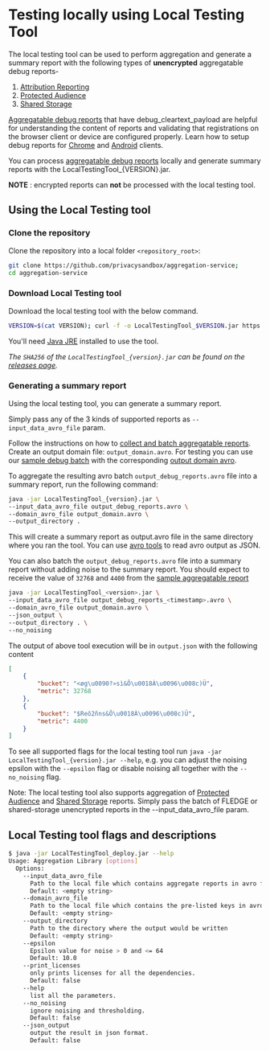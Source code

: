# Testing locally using Local Testing Tool

The local testing tool can be used to perform aggregation and generate a summary report with the
following types of **unencrypted** aggregatable debug reports-

1. [Attribution Reporting](https://github.com/WICG/conversion-measurement-api/blob/main/AGGREGATE.md#aggregatable-reports)
2. [Protected Audience](https://github.com/patcg-individual-drafts/private-aggregation-api#reports)
3. [Shared Storage](https://github.com/patcg-individual-drafts/private-aggregation-api#reports)

[Aggregatable debug reports](https://github.com/WICG/conversion-measurement-api/blob/main/AGGREGATE.md#aggregatable-reports)
that have debug_cleartext_payload are helpful for understanding the content of reports and
validating that registrations on the browser client or device are configured properly. Learn how to
setup debug reports for
[Chrome](https://developer.chrome.com/docs/privacy-sandbox/attribution-reporting-debugging) and
[Android](https://developer.android.com/design-for-safety/privacy-sandbox/attribution#attribution-success)
clients.

You can process
[aggregatable debug reports](https://github.com/WICG/conversion-measurement-api/blob/main/AGGREGATE.md#aggregatable-reports)
locally and generate summary reports with the LocalTestingTool\_{VERSION}.jar.

**NOTE** : encrypted reports can **not** be processed with the local testing tool.

## Using the Local Testing tool

### Clone the repository

Clone the repository into a local folder `<repository_root>`:

```sh
git clone https://github.com/privacysandbox/aggregation-service;
cd aggregation-service
```

### Download Local Testing tool

Download the local testing tool with the below command.

```sh
VERSION=$(cat VERSION); curl -f -o LocalTestingTool_$VERSION.jar https://storage.googleapis.com/aggregation-service-published-artifacts/aggregation-service/$VERSION/LocalTestingTool_$VERSION.jar
```

You'll need [Java JRE](https://adoptium.net/) installed to use the tool.

<!-- prettier-ignore-start -->
_The `SHA256` of the `LocalTestingTool_{version}.jar` can be found on the
[releases page](https://github.com/privacysandbox/aggregation-service/releases)._
<!-- prettier-ignore-end -->

### Generating a summary report

Using the local testing tool, you can generate a summary report.

Simply pass any of the 3 kinds of supported reports as `--input_data_avro_file` param.

Follow the instructions on how to
[collect and batch aggregatable reports](/docs/collecting.md#collecting-and-batching-aggregatable-reports).
Create an output domain file: `output_domain.avro`. For testing you can use our
[sample debug batch](/sampledata/output_debug_reports.avro) with the corresponding
[output domain avro](/sampledata/output_domain.avro).

To aggregate the resulting avro batch `output_debug_reports.avro` file into a summary report, run
the following command:

```sh
java -jar LocalTestingTool_{version}.jar \
--input_data_avro_file output_debug_reports.avro \
--domain_avro_file output_domain.avro \
--output_directory .
```

This will create a summary report as output.avro file in the same directory where you ran the tool.
You can use [avro tools](https://mvnrepository.com/artifact/org.apache.avro/avro-tools) to read avro
output as JSON.

You can also batch the `output_debug_reports.avro` file into a summary report without adding noise
to the summary report. You should expect to receive the value of `32768` and `4400` from the
[sample aggregatable report](collecting.md#aggregatable-report-sample)

```sh
java -jar LocalTestingTool_<version>.jar \
--input_data_avro_file output_debug_reports_<timestamp>.avro \
--domain_avro_file output_domain.avro \
--json_output \
--output_directory . \
--no_noising
```

The output of above tool execution will be in `output.json` with the following content

```json
[
    {
        "bucket": "<øg\u0090?»sì&Õ\u0018À\u0096\u008c)Ü",
        "metric": 32768
    },
    {
        "bucket": "$Reô2ñns&Õ\u0018À\u0096\u008c)Ü",
        "metric": 4400
    }
]
```

To see all supported flags for the local testing tool run
`java -jar LocalTestingTool_{version}.jar --help`, e.g. you can adjust the noising epsilon with the
`--epsilon` flag or disable noising all together with the `--no_noising` flag.

Note: The local testing tool also supports aggregation of
[Protected Audience](https://github.com/patcg-individual-drafts/private-aggregation-api#reports) and
[Shared Storage](https://github.com/patcg-individual-drafts/private-aggregation-api#reports)
reports. Simply pass the batch of FLEDGE or shared-storage unencrypted reports in the
--input_data_avro_file param.

## Local Testing tool flags and descriptions

```sh
$ java -jar LocalTestingTool_deploy.jar --help
Usage: Aggregation Library [options]
  Options:
    --input_data_avro_file
      Path to the local file which contains aggregate reports in avro format
      Default: <empty string>
    --domain_avro_file
      Path to the local file which contains the pre-listed keys in avro format
      Default: <empty string>
    --output_directory
      Path to the directory where the output would be written
      Default: <empty string>
    --epsilon
      Epsilon value for noise > 0 and <= 64
      Default: 10.0
    --print_licenses
      only prints licenses for all the dependencies.
      Default: false
    --help
      list all the parameters.
    --no_noising
      ignore noising and thresholding.
      Default: false
    --json_output
      output the result in json format.
      Default: false
```
